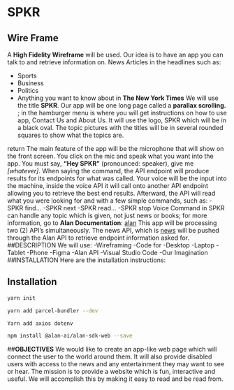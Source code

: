 # SPKR
## Wire Frame
A **High Fidelity Wireframe** will be used. Our idea is to have an app you can talk to and retrieve information on. News Articles in the headlines such as:
- Sports
- Business
- Politics
- Anything you want to know about in **The New York Times**
We will use the title **SPKR**. Our app will be one long page called a **parallax scrolling.** ; in the hamburger menu is where you will get instructions on how to use app, Contact Us and About Us.
It will use the logo, SPKR which will be in a black oval. The topic pictures with the titles will be in several rounded squares to show what the topics are.

return
The main feature of the app will be the microphone that will show on the front screen. You click on the mic and speak what you want into the app. You must say, **“Hey SPKR”** (pronounced: speaker), give me _[whatever]_. When saying the command, the API endpoint will produce results for its endpoints for what was called. Your voice will be the input into the machine, inside the voice API it will call onto another API endpoint allowing you to retrieve the best end results.
Afterward, the API will read what you were looking for and with a few simple commands, such as:
-SPKR find...
-SPKR next
-SPKR read...
-SPKR stop
Voice Command in SPKR can handle any topic which is given, not just news or books; for more information, go to **Alan Documentation**:
[alan](https://alan.app/docs/usage/getting-started)
This app will be processing two (2) API’s simultaneously. The news API, which is [news](https://newsapi.org/) will be pushed through the Alan API to retrieve endpoint information asked for.
##DESCRIPTION
We will use:
    -Wireframing
    -Code for
        -Desktop
        -Laptop
        -Tablet
        -Phone
    -Figma
    -Alan API
    -Visual Studio Code
    -Our Imagination
##INSTALLATION
Here are the installation instructions:
## Installation
```zsh
yarn init
```
```zsh
yarn add parcel-bundler --dev
```
```zsh
Yarn add axios dotenv
```
```zsh
npm install @alan-ai/alan-sdk-web --save
```
##**OBJECTIVES**
We would like to create an app-like web page which will connect the user to the world around them. It will also provide disabled users with access to the news and any entertainment they may want to see or hear.
The mission is to provide a website which is fun, interactive and useful. We will accomplish this by making it easy to read and be read from.
